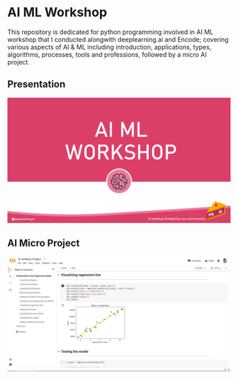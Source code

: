 # AI ML Workshop
This repository is dedicated for python programming involved in AI ML workshop that I conducted alongwith deeplearning.ai and Encode; covering various aspects of AI & ML including introduction, applications, types, algorithms, processes, tools and professions, followed by a micro AI project.

## Presentation

![Presentation Snapshot](https://github.com/gohil-jay/AI-ML-Workshop/blob/main/Presentation%20Snapshot.png?raw=true)

## AI Micro Project

![Snapshot](https://github.com/gohil-jay/AI-ML-Workshop/blob/main/Snapshot.png?raw=true)
